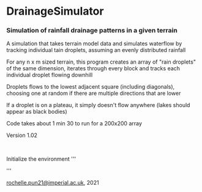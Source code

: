 # DrainageSimulator
### Simulation of rainfall drainage patterns in a given terrain

A simulation that takes terrain model data and simulates waterflow by tracking individual tain droplets, assuming an evenly distributed rainfall

For any n x m sized terrain, this program creates an array of "rain droplets" of the same dimension, iterates through every block and tracks each individual droplet flowing downhill

Droplets flows to the lowest adjacent square (including diagonals), choosing one at random if there are multiple directions that are lower

If a droplet is on a plateau, it simply doesn't flow anywhere (lakes should appear as black bodies)

Code takes about 1 min 30 to run for a 200x200 array

Version 1.02

</br>

Initialize the environment
'''

'''


rochelle.pun21@imperial.ac.uk, 2021
